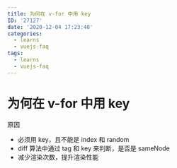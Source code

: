 ```yaml
---
title: 为何在 v-for 中用 key
ID: '27127'
date: '2020-12-04 17:23:40'
categories:
  - learns
  - vuejs-faq
tags:
  - learns
  - vuejs-faq
---
```


# 为何在 v-for 中用 key

原因

- 必须用 key，且不能是 index 和 random
- diff 算法中通过 tag 和 key 来判断，是否是 sameNode
- 减少渲染次数，提升渲染性能
